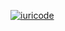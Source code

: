 [![iuricode](https://github-readme-stats.vercel.app/api/top-langs/?username=pablCtrl&hide=html&layout=compact&theme=dark)](https://github.com/anuraghazra/github-readme-stats)
